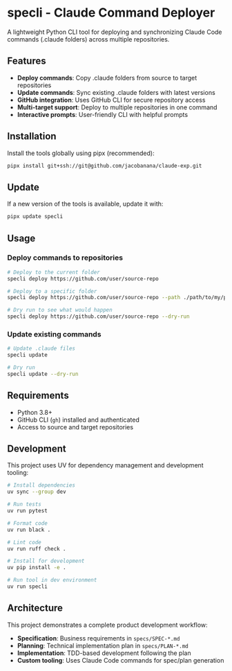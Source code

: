 # specli - Claude Command Deployer

A lightweight Python CLI tool for deploying and synchronizing Claude Code commands (.claude folders) across multiple repositories.

## Features

- **Deploy commands**: Copy .claude folders from source to target repositories
- **Update commands**: Sync existing .claude folders with latest versions
- **GitHub integration**: Uses GitHub CLI for secure repository access
- **Multi-target support**: Deploy to multiple repositories in one command
- **Interactive prompts**: User-friendly CLI with helpful prompts

## Installation

Install the tools globally using pipx (recommended):

```bash
pipx install git+ssh://git@github.com/jacobanana/claude-exp.git
```

## Update

If a new version of the tools is available, update it with:

```bash
pipx update specli
```

## Usage

### Deploy commands to repositories
```bash
# Deploy to the current folder
specli deploy https://github.com/user/source-repo

# Deploy to a specific folder
specli deploy https://github.com/user/source-repo --path ./path/to/my/project/

# Dry run to see what would happen
specli deploy https://github.com/user/source-repo --dry-run
```

### Update existing commands
```bash
# Update .claude files
specli update

# Dry run
specli update --dry-run
```

## Requirements

- Python 3.8+
- GitHub CLI (`gh`) installed and authenticated
- Access to source and target repositories

## Development

This project uses UV for dependency management and development tooling:

```bash
# Install dependencies
uv sync --group dev

# Run tests
uv run pytest

# Format code
uv run black .

# Lint code
uv run ruff check .

# Install for development
uv pip install -e .

# Run tool in dev environment
uv run specli
```

## Architecture

This project demonstrates a complete product development workflow:

- **Specification**: Business requirements in `specs/SPEC-*.md`
- **Planning**: Technical implementation plan in `specs/PLAN-*.md`
- **Implementation**: TDD-based development following the plan
- **Custom tooling**: Uses Claude Code commands for spec/plan generation